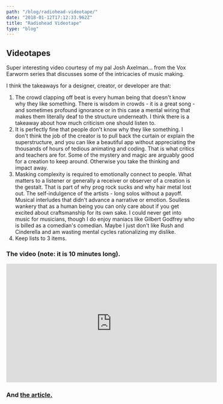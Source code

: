 ```yaml
---
path: "/blog/radiohead-videotape/"
date: "2018-01-12T17:12:33.962Z"
title: "Radiohead Videotape"
type: "blog"
---
```


## Videotapes
Super interesting video courtesy of my pal Josh Axelman... from the Vox Earworm series that discusses some of the intricacies of music making.

I think the takeaways for a designer, creator, or developer are that:

1. The crowd clapping off beat is every human being that doesn't know why they like something. There is wisdom in crowds - it is a great song - and sometimes profound ignorance or in this case a mental wiring that makes them literally deaf to the structure underneath. I think there is a takeaway about how much criticism one should listen to.
2. It is perfectly fine that people don't know why they like something. I don't think the job of the creator is to pull back the curtain or explain the superstructure, and you can like a beautiful app without appreciating the thousands of hours of tedious animating and coding. That is what critics and teachers are for. Some of the mystery and magic are arguably good for a creation to keep around. Otherwise you take the thinking and impact away.
3. Masking complexity is required to emotionally connect to people. What matters to a listener or generally a receiver or observer of a creation is the gestalt. That is part of why prog rock sucks and why hair metal lost out. The self-indulgence of the artists - long solos without a payoff. Musical interludes that didn't advance a narrative or emotion. Soulless wankery that as a human being you can only care about if you get excited about craftsmanship for its own sake. I could never get into music for musicians, though I do enjoy maniacs like Gilbert Godfrey who is billed as a comedian's comedian. Maybe I just don't like Rush and Cinderella and am wasting mental cycles rationalizing my dislike.
4. Keep lists to 3 items.

### The video (note: it is 10 minutes long).
<iframe width="560" height="315" src="https://www.youtube.com/embed/p_IHotHxIl8" frameborder="0" allow="autoplay; encrypted-media" allowfullscreen></iframe>

### And [the article.](https://www.vox.com/videos/2017/8/4/16092184/videotape-radiohead-secret-rhythm-earworm)
